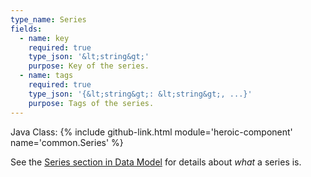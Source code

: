```yaml
---
type_name: Series
fields:
  - name: key
    required: true
    type_json: '&lt;string&gt;'
    purpose: Key of the series.
  - name: tags
    required: true
    type_json: '{&lt;string&gt;: &lt;string&gt;, ...}'
    purpose: Tags of the series.
---
```

Java Class: {% include github-link.html module='heroic-component' name='common.Series' %}


See the [Series section in Data Model](docs/data_model#series)
for details about <em>what</em> a series is.

